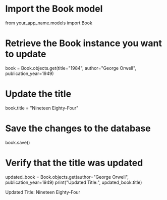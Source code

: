 # Import the Book model
from your_app_name.models import Book

# Retrieve the Book instance you want to update
book = Book.objects.get(title="1984", author="George Orwell", publication_year=1949)

# Update the title
book.title = "Nineteen Eighty-Four"

# Save the changes to the database
book.save()

# Verify that the title was updated
updated_book = Book.objects.get(author="George Orwell", publication_year=1949)
print("Updated Title:", updated_book.title)


Updated Title: Nineteen Eighty-Four
